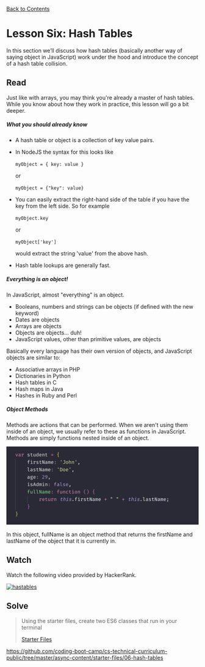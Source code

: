 [Back to Contents](https://github.com/coding-boot-camp/cs-technical-curriculum/tree/master/async-content)

# Lesson Six: Hash Tables

In this section we’ll discuss how hash tables (basically another way of saying object in JavaScript) work under the hood and introduce the concept of a hash table collision.

## Read



Just like with arrays, you may think you're already a master of hash tables. While you know about how they work in practice, this lesson will go a bit deeper.

##### What you should already know

-   A hash table or object is a collection of key value pairs.
-   In NodeJS the syntax for this looks like
    
    `myObject = { key: value }`
    
    or
  
    `myObject = {"key": value}`
    
    
-   You can easily extract the right-hand side of the table if you have the key from the left side. So for example
    
    `myObject.key`
    
    or
    
    `myObject['key']`
    
    would extract the string 'value' from the above hash.
-   Hash table lookups are generally fast.

##### Everything is an object!

In JavaScript, almost "everything" is an object.

-   Booleans, numbers and strings can be objects (if defined with the new keyword)
-   Dates are objects
-   Arrays are objects
-   Objects are objects... duh!
-   JavaScript values, other than primitive values, are objects

Basically every language has their own version of objects, and JavaScript objects are similar to:

-   Associative arrays in PHP
-   Dictionaries in Python
-   Hash tables in C
-   Hash maps in Java
-   Hashes in Ruby and Perl

##### Object Methods

Methods are actions that can be performed. When we aren't using them inside of an object, we usually refer to these as functions in JavaScript. Methods are simply functions nested inside of an object.

![object example](./assets/images/hash1.png)

In this object, fullName is an object method that returns the firstName and lastName of the object that it is currently in.

## Watch

Watch the following video provided by HackerRank.

[![hastables](http://img.youtube.com/vi/shs0KM3wKv8/0.jpg)](https://youtu.be/shs0KM3wKv8  "hashtables")


## Solve

 
> Using the starter files, create two ES6 classes that run in your terminal
> 
> [Starter Files](https://github.com/coding-boot-camp/cs-technical-curriculum-public/tree/master/fullstack-web-dev/async-content/starter-files/06-hash-tables)

https://github.com/coding-boot-camp/cs-technical-curriculum-public/tree/master/async-content/starter-files/06-hash-tables